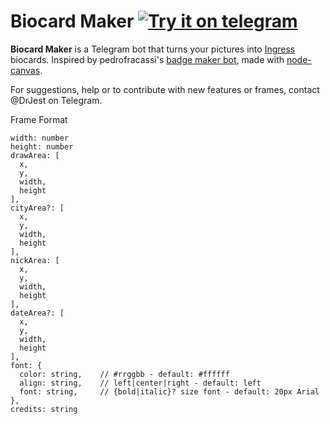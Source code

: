# Biocard Maker [![Try it on telegram](https://img.shields.io/badge/try%20it-on%20telegram-0088cc.svg)](http://t.me/biocardmakerbot)

**Biocard Maker** is a Telegram bot that turns your pictures into [Ingress](http://www.ingress.com/) biocards. Inspired by pedrofracassi's [badge maker bot](https://github.com/pedrofracassi/badgemaker), made with [node-canvas](https://github.com/Automattic/node-canvas).

For suggestions, help or to contribute with new features or frames, contact @DrJest on Telegram.

Frame Format

```
width: number
height: number
drawArea: [
  x,
  y,
  width,
  height
],
cityArea?: [
  x,
  y,
  width,
  height
],
nickArea: [
  x,
  y,
  width,
  height
],
dateArea?: [
  x,
  y,
  width,
  height
],
font: {
  color: string,    // #rrggbb - default: #ffffff
  align: string,    // left|center|right - default: left
  font: string,     // {bold|italic}? size font - default: 20px Arial
},
credits: string
```
